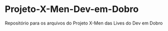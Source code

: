 # Projeto-X-Men-Dev-em-Dobro
Repositório para os arquivos do Projeto X-Men das Lives do Dev em Dobro
